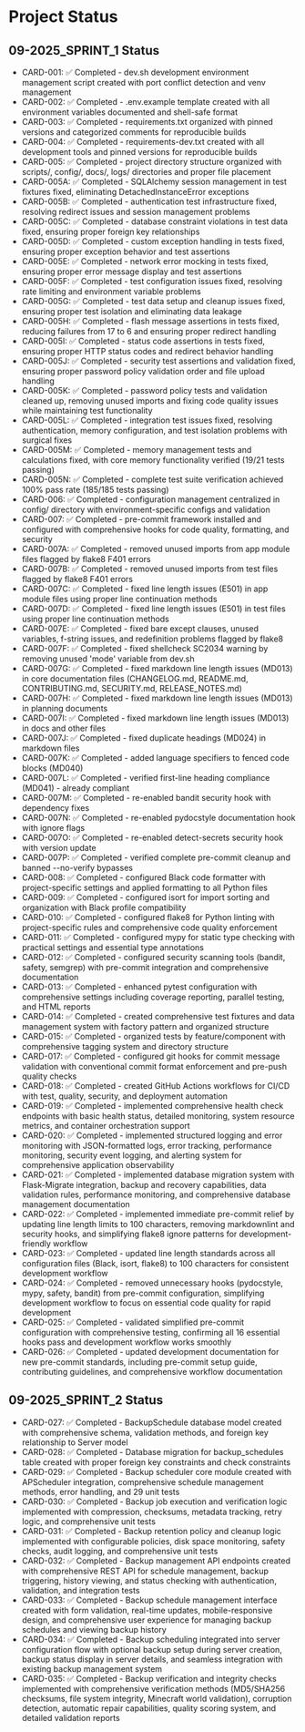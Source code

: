 # Project Status

## 09-2025_SPRINT_1 Status

- CARD-001: ✅ Completed - dev.sh development environment management script
created with port conflict detection and venv management
- CARD-002: ✅ Completed - .env.example template created with all environment
variables documented and shell-safe format
- CARD-003: ✅ Completed - requirements.txt organized with pinned versions and
categorized comments for reproducible builds
- CARD-004: ✅ Completed - requirements-dev.txt created with all development
tools and pinned versions for reproducible builds
- CARD-005: ✅ Completed - project directory structure organized with scripts/,
config/, docs/, logs/ directories and proper file placement
- CARD-005A: ✅ Completed - SQLAlchemy session management in test fixtures fixed,
eliminating DetachedInstanceError exceptions
- CARD-005B: ✅ Completed - authentication test infrastructure fixed, resolving
redirect issues and session management problems
- CARD-005C: ✅ Completed - database constraint violations in test data fixed,
ensuring proper foreign key relationships
- CARD-005D: ✅ Completed - custom exception handling in tests fixed, ensuring
proper exception behavior and test assertions
- CARD-005E: ✅ Completed - network error mocking in tests fixed, ensuring proper
error message display and test assertions
- CARD-005F: ✅ Completed - test configuration issues fixed, resolving rate
limiting and environment variable problems
- CARD-005G: ✅ Completed - test data setup and cleanup issues fixed, ensuring
proper test isolation and eliminating data leakage
- CARD-005H: ✅ Completed - flash message assertions in tests fixed, reducing
failures from 17 to 6 and ensuring proper redirect handling
- CARD-005I: ✅ Completed - status code assertions in tests fixed, ensuring
proper HTTP status codes and redirect behavior handling
- CARD-005J: ✅ Completed - security test assertions and validation fixed,
ensuring proper password policy validation order and file upload handling
- CARD-005K: ✅ Completed - password policy tests and validation cleaned up,
removing unused imports and fixing code quality issues while maintaining test
functionality
- CARD-005L: ✅ Completed - integration test issues fixed, resolving
authentication, memory configuration, and test isolation problems with surgical
fixes
- CARD-005M: ✅ Completed - memory management tests and calculations fixed, with
core memory functionality verified (19/21 tests passing)
- CARD-005N: ✅ Completed - complete test suite verification achieved 100% pass
rate (185/185 tests passing)
- CARD-006: ✅ Completed - configuration management centralized in config/
directory with environment-specific configs and validation
- CARD-007: ✅ Completed - pre-commit framework installed and configured with
comprehensive hooks for code quality, formatting, and security
- CARD-007A: ✅ Completed - removed unused imports from app module files flagged
by flake8 F401 errors
- CARD-007B: ✅ Completed - removed unused imports from test files flagged by
flake8 F401 errors
- CARD-007C: ✅ Completed - fixed line length issues (E501) in app module files
using proper line continuation methods
- CARD-007D: ✅ Completed - fixed line length issues (E501) in test files using
proper line continuation methods
- CARD-007E: ✅ Completed - fixed bare except clauses, unused variables, f-string
issues, and redefinition problems flagged by flake8
- CARD-007F: ✅ Completed - fixed shellcheck SC2034 warning by removing unused
'mode' variable from dev.sh
- CARD-007G: ✅ Completed - fixed markdown line length issues (MD013) in core
documentation files (CHANGELOG.md, README.md, CONTRIBUTING.md, SECURITY.md,
RELEASE_NOTES.md)
- CARD-007H: ✅ Completed - fixed markdown line length issues (MD013) in
  planning documents
- CARD-007I: ✅ Completed - fixed markdown line length issues (MD013) in docs and
  other files
- CARD-007J: ✅ Completed - fixed duplicate headings (MD024) in markdown files
- CARD-007K: ✅ Completed - added language specifiers to fenced code blocks (MD040)
- CARD-007L: ✅ Completed - verified first-line heading compliance (MD041) -
  already compliant
- CARD-007M: ✅ Completed - re-enabled bandit security hook with dependency fixes
- CARD-007N: ✅ Completed - re-enabled pydocstyle documentation hook with ignore flags
- CARD-007O: ✅ Completed - re-enabled detect-secrets security hook with version update
- CARD-007P: ✅ Completed - verified complete pre-commit cleanup and banned
  --no-verify bypasses
- CARD-008: ✅ Completed - configured Black code formatter with project-specific
  settings and applied formatting to all Python files
- CARD-009: ✅ Completed - configured isort for import sorting and organization
  with Black profile compatibility
- CARD-010: ✅ Completed - configured flake8 for Python linting with
  project-specific rules and comprehensive code quality enforcement
- CARD-011: ✅ Completed - configured mypy for static type checking with
  practical settings and essential type annotations
- CARD-012: ✅ Completed - configured security scanning tools (bandit, safety,
  semgrep) with pre-commit integration and comprehensive documentation
- CARD-013: ✅ Completed - enhanced pytest configuration with comprehensive
  settings including coverage reporting, parallel testing, and HTML reports
- CARD-014: ✅ Completed - created comprehensive test fixtures and data
  management system with factory pattern and organized structure
- CARD-015: ✅ Completed - organized tests by feature/component with
  comprehensive tagging system and directory structure
- CARD-017: ✅ Completed - configured git hooks for commit message validation
  with conventional commit format enforcement and pre-push quality checks
- CARD-018: ✅ Completed - created GitHub Actions workflows for CI/CD with test,
  quality, security, and deployment automation
- CARD-019: ✅ Completed - implemented comprehensive health check endpoints with
  basic health status, detailed monitoring, system resource metrics, and
  container orchestration support
- CARD-020: ✅ Completed - implemented structured logging and error monitoring
  with JSON-formatted logs, error tracking, performance monitoring, security
  event logging, and alerting system for comprehensive application
  observability
- CARD-021: ✅ Completed - implemented database migration system with
  Flask-Migrate integration, backup and recovery capabilities, data validation
  rules, performance monitoring, and comprehensive database management
  documentation
- CARD-022: ✅ Completed - implemented immediate pre-commit relief by updating
  line length limits to 100 characters, removing markdownlint and security
  hooks, and simplifying flake8 ignore patterns for development-friendly workflow
- CARD-023: ✅ Completed - updated line length standards across all configuration
  files (Black, isort, flake8) to 100 characters for consistent development workflow
- CARD-024: ✅ Completed - removed unnecessary hooks (pydocstyle, mypy, safety, bandit)
  from pre-commit configuration, simplifying development workflow to focus on essential
  code quality for rapid development
- CARD-025: ✅ Completed - validated simplified pre-commit configuration with comprehensive
  testing, confirming all 16 essential hooks pass and development workflow works smoothly
- CARD-026: ✅ Completed - updated development documentation for new pre-commit standards,
  including pre-commit setup guide, contributing guidelines, and comprehensive workflow documentation

## 09-2025_SPRINT_2 Status

- CARD-027: ✅ Completed - BackupSchedule database model created with comprehensive schema, validation methods, and foreign key relationship to Server model
- CARD-028: ✅ Completed - Database migration for backup_schedules table created with proper foreign key constraints and check constraints
- CARD-029: ✅ Completed - Backup scheduler core module created with APScheduler integration, comprehensive schedule management methods, error handling, and 29 unit tests
- CARD-030: ✅ Completed - Backup job execution and verification logic implemented with compression, checksums, metadata tracking, retry logic, and comprehensive unit tests
- CARD-031: ✅ Completed - Backup retention policy and cleanup logic implemented with configurable policies, disk space monitoring, safety checks, audit logging, and comprehensive unit tests
- CARD-032: ✅ Completed - Backup management API endpoints created with comprehensive REST API for schedule management, backup triggering, history viewing, and status checking with authentication, validation, and integration tests
- CARD-033: ✅ Completed - Backup schedule management interface created with form validation, real-time updates, mobile-responsive design, and comprehensive user experience for managing backup schedules and viewing backup history
- CARD-034: ✅ Completed - Backup scheduling integrated into server configuration flow with optional backup setup during server creation, backup status display in server details, and seamless integration with existing backup management system
- CARD-035: ✅ Completed - Backup verification and integrity checks implemented with comprehensive verification methods (MD5/SHA256 checksums, file system integrity, Minecraft world validation), corruption detection, automatic repair capabilities, quality scoring system, and detailed validation reports
